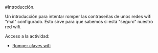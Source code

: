 #Introducción.

Un introducción para intentar romper las contraseñas de unos redes wifi "mal" configurado.
Esto sirve para que sabemos si está "seguro" nuestro red wifi.

Acceso a la actividad:

* [Romper claves wifi](https://nswhuei.github.io/hack-wifi/ActividadRQ3.1)
